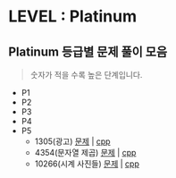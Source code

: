 # LEVEL : Platinum

## Platinum 등급별 문제 풀이 모음

> 숫자가 적을 수록 높은 단계입니다.

- P1
- P2
- P3
- P4
- P5
  - 1305(광고) [문제](https://www.acmicpc.net/problem/1305) | [cpp](https://github.com/ss-won/baekjoon/tree/master/Baekjoon/Platinum/code/1305.cpp)
  - 4354(문자열 제곱) [문제](https://www.acmicpc.net/problem/4354) | [cpp](https://github.com/ss-won/baekjoon/tree/master/Baekjoon/Platinum/code/4354.cpp)
  - 10266(시계 사진들) [문제](https://www.acmicpc.net/problem/10266) | [cpp](https://github.com/ss-won/baekjoon/tree/master/Baekjoon/Platinum/code/10266.cpp)
